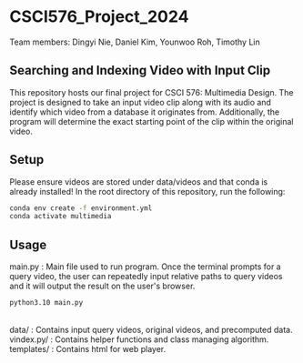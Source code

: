 # CSCI576_Project_2024

Team members: Dingyi Nie, Daniel Kim, Younwoo Roh, Timothy Lin

## Searching and Indexing Video with Input Clip
This repository hosts our final project for CSCI 576: Multimedia Design. The project is designed to take an input video clip along with its audio and identify which video from a database it originates from. Additionally, the program will determine the exact starting point of the clip within the original video.

## Setup
Please ensure videos are stored under data/videos and that conda is already installed! In the root directory of this repository, run the following:

```bash
conda env create -f environment.yml
conda activate multimedia
```

## Usage
main.py : Main file used to run program. Once the terminal prompts for a query video, the user can repeatedly input relative paths to query videos and it will output the result on the user's browser.<br />

```bash
python3.10 main.py
```
<br />
data/ : Contains input query videos, original videos, and precomputed data.<br />
vindex.py/ : Contains helper functions and class managing algorithm.<br />
templates/ : Contains html for web player.
